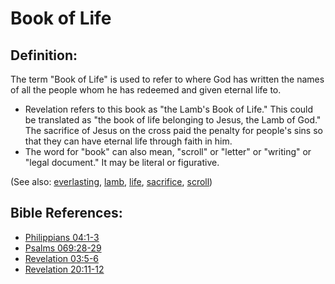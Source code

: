# Book of Life #

## Definition: ##

The term "Book of Life" is used to refer to where God has written the names of all the people whom he has redeemed and given eternal life to.

* Revelation refers to this book as "the Lamb's Book of Life." This could be translated as "the book of life belonging to Jesus, the Lamb of God." The sacrifice of Jesus on the cross paid the penalty for people's sins so that they can have eternal life through faith in him.
* The word for "book" can also mean, "scroll" or "letter" or "writing" or "legal document." It may be literal or figurative.

(See also: [everlasting](../kt/everlasting.md), [lamb](../kt/lamb.md), [life](../kt/life.md), [sacrifice](../kt/sacrifice.md), [scroll](../other/scroll.md))

## Bible References: ##

* [Philippians 04:1-3](https://door43.org/en/bible/notes/php/04/01)
* [Psalms 069:28-29](https://door43.org/en/bible/notes/psa/069/028)
* [Revelation 03:5-6](https://door43.org/en/bible/notes/rev/03/05)
* [Revelation 20:11-12](https://door43.org/en/bible/notes/rev/20/11)

